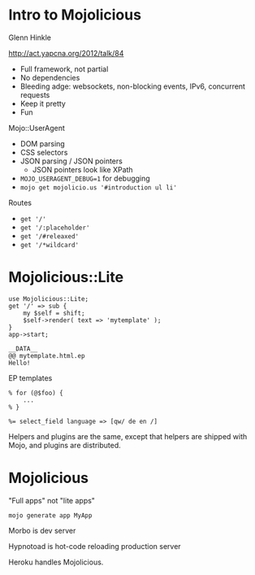 # Intro to Mojolicious

Glenn Hinkle

http://act.yapcna.org/2012/talk/84

* Full framework, not partial
* No dependencies
* Bleeding adge: websockets, non-blocking events, IPv6, concurrent requests
* Keep it pretty
* Fun

Mojo::UserAgent
* DOM parsing
* CSS selectors
* JSON parsing / JSON pointers
    * JSON pointers look like XPath
* `MOJO_USERAGENT_DEBUG=1` for debugging
* `mojo get mojolicio.us '#introduction ul li'`

Routes
* `get '/'`
* `get '/:placeholder'`
* `get '/#releaxed'`
* `get '/*wildcard'`

# Mojolicious::Lite

    use Mojolicious::Lite;
    get '/' => sub {
        my $self = shift;
        $self->render( text => 'mytemplate' );
    }
    app->start;

    __DATA__
    @@ mytemplate.html.ep
    Hello!

EP templates

    % for (@$foo) {
        ...
    % }

    %= select_field language => [qw/ de en /]

Helpers and plugins are the same, except that helpers are shipped
with Mojo, and plugins are distributed.

# Mojolicious

"Full apps" not "lite apps"

    mojo generate app MyApp

Morbo is dev server

Hypnotoad is hot-code reloading production server

Heroku handles Mojolicious.
